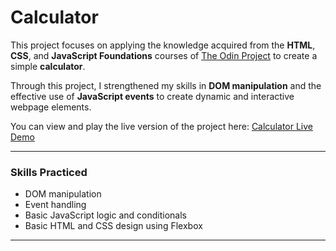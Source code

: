# Calculator
This project focuses on applying the knowledge acquired from the **HTML**, **CSS**, and **JavaScript Foundations** courses of [The Odin Project](https://www.theodinproject.com/) to create a simple **calculator**.

Through this project, I strengthened my skills in **DOM manipulation** and the effective use of **JavaScript events** to create dynamic and interactive webpage elements.

You can view and play the live version of the project here: [Calculator Live Demo](https://mpantelakis.github.io/calculator/)

---

### Skills Practiced

- DOM manipulation
- Event handling
- Basic JavaScript logic and conditionals
- Basic HTML and CSS design using Flexbox

---
